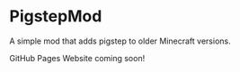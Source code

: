 PigstepMod
============================
A simple mod that adds pigstep to older Minecraft versions.

GitHub Pages Website coming soon!

